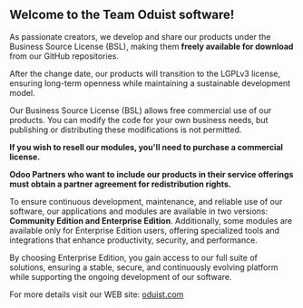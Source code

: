 ## Welcome to the Team Oduist software!

As passionate creators, we develop and share our products under the Business Source License (BSL),
making them **freely available for download** from our GitHub repositories.

After the change date, our products will transition to the LGPLv3 license, ensuring long-term openness while maintaining a sustainable development model.

Our Business Source License (BSL) allows free commercial use of our products.
You can modify the code for your own business needs, but publishing or distributing these modifications is not permitted.

**If you wish to resell our modules, you'll need to purchase a commercial license.**

**Odoo Partners who want to include our products in their service offerings must obtain a partner agreement for redistribution rights.** 

To ensure continuous development, maintenance, and reliable use of our software, our applications and modules are available in two versions:
**Community Edition and Enterprise Edition**. Additionally, some modules are available only for Enterprise Edition users,
offering specialized tools and integrations that enhance productivity, security, and performance.

By choosing Enterprise Edition, you gain access to our full suite of solutions, ensuring a stable, secure,
and continuously evolving platform while supporting the ongoing development of our software.

For more details visit our WEB site: [oduist.com](https://oduist.com)
